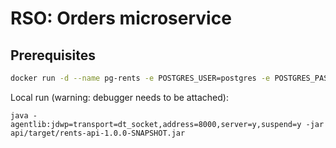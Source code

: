# RSO: Orders microservice

## Prerequisites

```bash
docker run -d --name pg-rents -e POSTGRES_USER=postgres -e POSTGRES_PASSWORD=postgres -e POSTGRES_DB=rent -p 5433:5432 postgres:latest
```

Local run (warning: debugger needs to be attached):
```
java -agentlib:jdwp=transport=dt_socket,address=8000,server=y,suspend=y -jar api/target/rents-api-1.0.0-SNAPSHOT.jar
```
